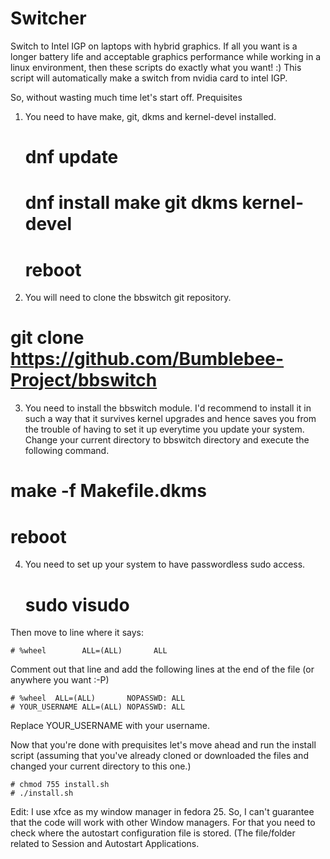 # Switcher
Switch to Intel IGP on laptops with hybrid graphics.
If all you want is a longer battery life and acceptable graphics performance while working in a linux environment, then these scripts do exactly what you want! :)
This script will automatically make a switch from nvidia card to intel IGP.

So, without wasting much time let's start off.
Prequisites
1. You need to have make, git, dkms and kernel-devel installed.

    # dnf update
  	# dnf install make git dkms kernel-devel
    # reboot
    
2. You will need to clone the bbswitch git repository.

  # git clone https://github.com/Bumblebee-Project/bbswitch


3. You need to install the bbswitch module. I'd recommend to install it in such a way that it survives kernel upgrades and hence saves you from the trouble of having to set it up everytime you update your system. Change your current directory to bbswitch directory and execute the following command.

  # make -f Makefile.dkms
  # reboot
4. You need to set up your system to have passwordless sudo access.

	# sudo visudo
Then move to line where it says:

	# %wheel        ALL=(ALL)       ALL
Comment out that line and add the following lines at the end of the file (or anywhere you want :-P)

	# %wheel  ALL=(ALL)       NOPASSWD: ALL
	# YOUR_USERNAME ALL=(ALL) NOPASSWD: ALL
  
Replace YOUR_USERNAME with your username.
   

Now that you're done with prequisites let's move ahead and run the install script (assuming that you've already cloned or downloaded the files and changed your current directory to this one.)

	# chmod 755 install.sh
	# ./install.sh

Edit: I use xfce as my window manager in fedora 25. So, I can't guarantee that the code will work with other Window managers. For that you need to check where the autostart configuration file is stored. (The file/folder related to Session and Autostart Applications.
